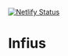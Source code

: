 [![Netlify Status](https://api.netlify.com/api/v1/badges/409be9c8-5d73-4410-b64d-f60696beb6fd/deploy-status)](https://app.netlify.com/sites/infius/deploys)
# Infius
